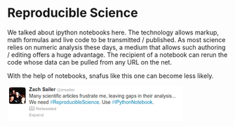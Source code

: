 # Reproducible Science

We talked about ipython notebooks here. The technology allows markup, math formulas and live code to be transmitted / published. As most science relies on numeric analysis these days, a medium that allows such authoring / editing offers a huge advantage. The recipient of a notebook can rerun the code whose data can be pulled from any URL on the net. 

With the help of notebooks,  snafus like this one can become less likely.

![](3454.png)
